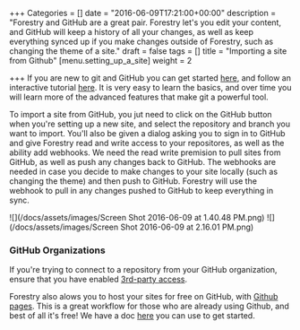+++
Categories = []
date = "2016-06-09T17:21:00+00:00"
description = "Forestry and GitHub are a great pair. Forestry let's you edit your content, and GitHub will keep a history of all your changes, as well as keep everything synced up if you make changes outside of Forestry, such as changing the theme of a site."
draft = false
tags = []
title = "Importing a site from Github"
[menu.setting_up_a_site]
weight = 2

+++
If you are new to git and GitHub you can get started [here](https://help.github.com/articles/set-up-git/), and follow an interactive tutorial [here](https://try.github.io/levels/1/challenges/1). It is very easy to learn the basics, and over time you will learn more of the advanced features that make git a powerful tool.

To import a site from GitHub, you jut need to click on the GitHub button when you're setting up a new site, and select the repository and branch you want to import. You'll also be given a dialog asking you to sign in to GitHub and give Forestry read and write access to your repositores, as well as the ability add webhooks. We need the read write premision to pull sites from GitHub, as well as push any changes back to GitHub. The webhooks are needed in case you decide to make changes to your site locally (such as changing the theme) and then push to GitHub. Forestry will use the webhook to pull in any changes pushed to GitHub to keep everything in sync.

![](/docs/assets/images/Screen Shot 2016-06-09 at 1.40.48 PM.png)
![](/docs/assets/images/Screen Shot 2016-06-09 at 2.16.01 PM.png)

### GitHub Organizations
If you're trying to connect to a repository from your GitHub organization, ensure that you have enabled [3rd-party access](https://help.github.com/articles/enabling-third-party-application-restrictions-for-your-organization/). 

Forestry also alows you to host your sites for free on GitHub, with [Github pages](https://pages.github.com/). This is a great workflow for those who are already using Github, and best of all it's free! We have a doc [here](/docs/deployment-and-hosting/hosting-with-github-pages/) you can use to get started.